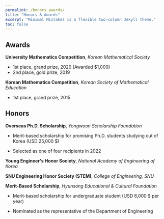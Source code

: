 ```yaml
---
permalink: /honors_awards/
title: "Honors & Awards"
excerpt: "Minimal Mistakes is a flexible two-column Jekyll theme."
toc: false
---
```


## Awards

**University Mathematics Competition**, *Korean Mathematical Society*

-   1st place, grand prize, 2020 (Awarded \$1,000)
-   2nd place, gold prize, 2019

**Korean Mathematics Competition**, *Korean Society of Mathematical Education*

-   1st place, grand prize, 2015

## Honors

**Overseas Ph.D. Scholarship**, *Yongwoon Scholarship Foundation*

-   Merit-based scholarship for promising Ph.D. students studying out of Korea (USD 25,000 \$)

-   Selected as one of four recipients in 2022

**Young Engineer\'s Honor Society**, *National Academy of Engineering of Korea*

**SNU Engineering Honor Society (STEM)**, *College of Engineering, SNU*

**Merit-Based Scholarship**, *Hyunsong Educational & Cultural Foundation*

-   Merit-based scholarship for undergraduate student (USD 6,000 \$ per year)

-   Nominated as the representative of the Department of Engineering
